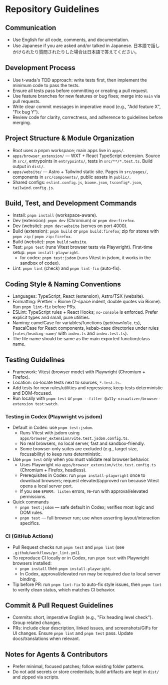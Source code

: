 # Repository Guidelines

## Communication
- Use English for all code, comments, and documentation.
- Use Japanese if you are asked and/or talked in Japanese. 日本語で話しかけられたり質問されたりした場合は日本語で答えてください。

## Development Process

- Use t-wada's TDD approach: write tests first, then implement the minimum code to pass the tests.
- Ensure all tests pass before committing or creating a pull request.
- Use feature branches for new features or bug fixes; merge into `main` via pull requests.
- Write clear commit messages in imperative mood (e.g., "Add feature X", "Fix bug Y").
- Review code for clarity, correctness, and adherence to guidelines before merging.

## Project Structure & Module Organization
- Root uses a pnpm workspace; main apps live in `apps/`.
- `apps/browser_extension/` — WXT + React TypeScript extension. Source in `src/`, entrypoints in `entrypoints/`, tests in `src/**/*.test.ts`. Build output in `dist/`.
- `apps/website/` — Astro + Tailwind static site. Pages in `src/pages/`, components in `src/components/`, public assets in `public/`.
- Shared configs: `eslint.config.js`, `biome.json`, `tsconfig*.json`, `tailwind.config.js`.

## Build, Test, and Development Commands
- Install: `pnpm install` (workspace-aware).
- Dev (extension): `pnpm dev` (Chromium) or `pnpm dev:firefox`.
- Dev (website): `pnpm dev:website` (serves on port 4000).
- Build (extension): `pnpm build` or `pnpm build:firefox`; zip for stores with `pnpm zip` / `pnpm zip:firefox`.
- Build (website): `pnpm build:website`.
- Test: `pnpm test` (runs Vitest browser tests via Playwright). First-time setup: `pnpm install-playwright`.
  - for codex: `pnpm test:jsdom` (runs Vitest in jsdom, it works in the sandbox of codex).
- Lint: `pnpm lint` (check) and `pnpm lint-fix` (auto-fix).

## Coding Style & Naming Conventions
- Languages: TypeScript, React (extension), Astro/TSX (website).
- Formatting: Prettier + Biome (2-space indent, double quotes via Biome). Run `pnpm lint-fix` before PRs.
- ESLint: TypeScript rules + React Hooks; `no-console` is enforced. Prefer explicit types and small, pure utilities.
- Naming: camelCase for variables/functions (`getKnownRole.ts`), PascalCase for React components, kebab-case directories under rules (`rules/heading-name/` with `index.ts` and `index.test.ts`).
- The file name should be same as the main exported function/class name.

## Testing Guidelines
- Framework: Vitest (browser mode) with Playwright (Chromium + Firefox).
- Location: co-locate tests next to sources, `*.test.ts`.
- Add tests for new rules/utilities and regressions; keep tests deterministic and DOM-focused.
- Run locally with `pnpm test` or `pnpm --filter @a11y-visualizer/browser-extension test:watch`.

### Testing in Codex (Playwright vs jsdom)
- Default in Codex: use `pnpm test:jsdom`.
  - Runs Vitest with jsdom using `apps/browser_extension/vite.test.jsdom.config.ts`.
  - No real browsers, no local server, fast and sandbox-friendly.
  - Some browser-only suites are excluded (e.g., target size, focusability) to keep runs deterministic.
- Use `pnpm test` only when you must validate real browser behavior.
  - Uses Playwright via `apps/browser_extension/vite.test.config.ts` (Chromium + Firefox, headless).
  - Prerequisites in Codex: run `pnpm install-playwright` once to download browsers; request elevated/approved run because Vitest opens a local server port.
  - If you see `EPERM: listen` errors, re-run with approval/elevated permissions.
- Quick commands
  - `pnpm test:jsdom` — safe default in Codex; verifies most logic and DOM rules.
  - `pnpm test` — full browser run; use when asserting layout/interaction specifics.

### CI (GitHub Actions)
- Pull Request checks run `pnpm test` and `pnpm lint` (see `.github/workflows/pr_lint.yml`).
- To reproduce CI locally or in Codex, run `pnpm test` with Playwright browsers installed:
  - `pnpm install` then `pnpm install-playwright`.
  - In Codex, approval/elevated run may be required due to local server binding.
- Tip before PR: run `pnpm lint-fix` to auto-fix style issues, then `pnpm lint` to verify clean status, which matches CI behavior.

## Commit & Pull Request Guidelines
- Commits: short, imperative English (e.g., "Fix heading level check"). Group related changes.
- PRs: include clear description, linked issues, and screenshots/GIFs for UI changes. Ensure `pnpm lint` and `pnpm test` pass. Update docs/translations when relevant.

## Notes for Agents & Contributors
- Prefer minimal, focused patches; follow existing folder patterns.
- Do not add secrets or store credentials; build artifacts are kept in `dist/` and zipped via scripts.
